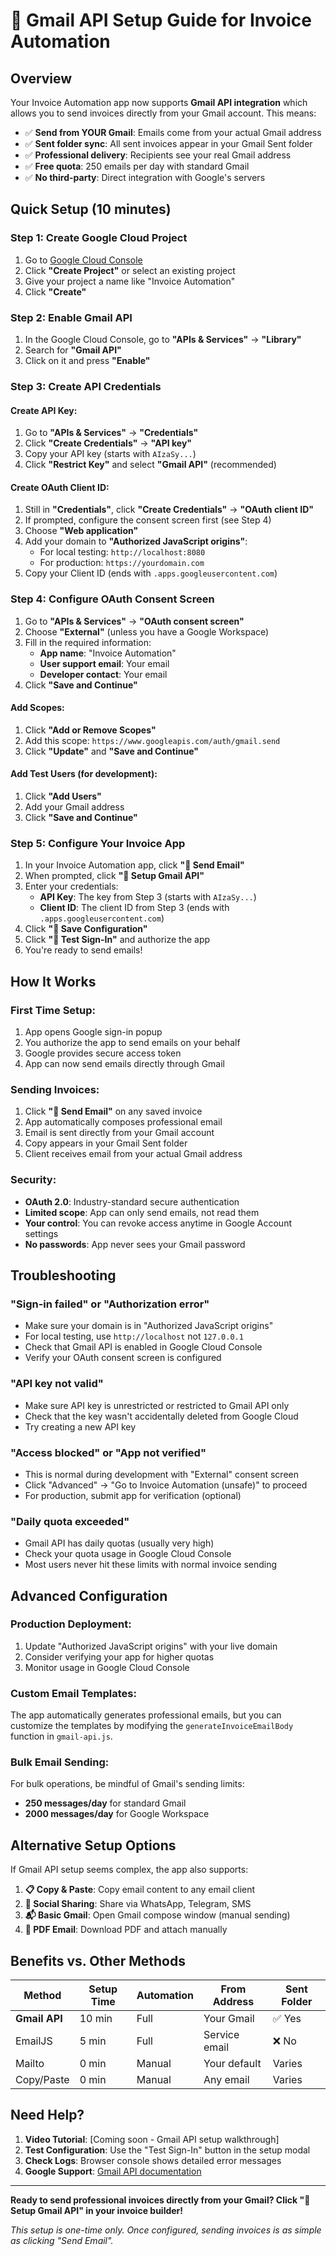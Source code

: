 # 📧 Gmail API Setup Guide for Invoice Automation

## Overview

Your Invoice Automation app now supports **Gmail API integration** which allows you to send invoices directly from your Gmail account. This means:

- ✅ **Send from YOUR Gmail**: Emails come from your actual Gmail address
- ✅ **Sent folder sync**: All sent invoices appear in your Gmail Sent folder  
- ✅ **Professional delivery**: Recipients see your real Gmail address
- ✅ **Free quota**: 250 emails per day with standard Gmail
- ✅ **No third-party**: Direct integration with Google's servers

## Quick Setup (10 minutes)

### Step 1: Create Google Cloud Project

1. Go to [Google Cloud Console](https://console.cloud.google.com/)
2. Click **"Create Project"** or select an existing project
3. Give your project a name like "Invoice Automation"
4. Click **"Create"**

### Step 2: Enable Gmail API

1. In the Google Cloud Console, go to **"APIs & Services"** → **"Library"**
2. Search for **"Gmail API"**
3. Click on it and press **"Enable"**

### Step 3: Create API Credentials

#### Create API Key:
1. Go to **"APIs & Services"** → **"Credentials"**
2. Click **"Create Credentials"** → **"API key"**
3. Copy your API key (starts with `AIzaSy...`)
4. Click **"Restrict Key"** and select **"Gmail API"** (recommended)

#### Create OAuth Client ID:
1. Still in **"Credentials"**, click **"Create Credentials"** → **"OAuth client ID"**
2. If prompted, configure the consent screen first (see Step 4)
3. Choose **"Web application"**
4. Add your domain to **"Authorized JavaScript origins"**:
   - For local testing: `http://localhost:8080`
   - For production: `https://yourdomain.com`
5. Copy your Client ID (ends with `.apps.googleusercontent.com`)

### Step 4: Configure OAuth Consent Screen

1. Go to **"APIs & Services"** → **"OAuth consent screen"**
2. Choose **"External"** (unless you have a Google Workspace)
3. Fill in the required information:
   - **App name**: "Invoice Automation"
   - **User support email**: Your email
   - **Developer contact**: Your email
4. Click **"Save and Continue"**

#### Add Scopes:
1. Click **"Add or Remove Scopes"**
2. Add this scope: `https://www.googleapis.com/auth/gmail.send`
3. Click **"Update"** and **"Save and Continue"**

#### Add Test Users (for development):
1. Click **"Add Users"**
2. Add your Gmail address
3. Click **"Save and Continue"**

### Step 5: Configure Your Invoice App

1. In your Invoice Automation app, click **"📧 Send Email"**
2. When prompted, click **"🚀 Setup Gmail API"**
3. Enter your credentials:
   - **API Key**: The key from Step 3 (starts with `AIzaSy...`)
   - **Client ID**: The client ID from Step 3 (ends with `.apps.googleusercontent.com`)
4. Click **"💾 Save Configuration"**
5. Click **"🔐 Test Sign-In"** and authorize the app
6. You're ready to send emails!

## How It Works

### First Time Setup:
1. App opens Google sign-in popup
2. You authorize the app to send emails on your behalf
3. Google provides secure access token
4. App can now send emails directly through Gmail

### Sending Invoices:
1. Click **"📧 Send Email"** on any saved invoice
2. App automatically composes professional email
3. Email is sent directly from your Gmail account
4. Copy appears in your Gmail Sent folder
5. Client receives email from your actual Gmail address

### Security:
- **OAuth 2.0**: Industry-standard secure authentication
- **Limited scope**: App can only send emails, not read them
- **Your control**: You can revoke access anytime in Google Account settings
- **No passwords**: App never sees your Gmail password

## Troubleshooting

### "Sign-in failed" or "Authorization error"
- Make sure your domain is in "Authorized JavaScript origins"
- For local testing, use `http://localhost` not `127.0.0.1`
- Check that Gmail API is enabled in Google Cloud Console
- Verify your OAuth consent screen is configured

### "API key not valid"
- Make sure API key is unrestricted or restricted to Gmail API only
- Check that the key wasn't accidentally deleted from Google Cloud
- Try creating a new API key

### "Access blocked" or "App not verified"
- This is normal during development with "External" consent screen
- Click "Advanced" → "Go to Invoice Automation (unsafe)" to proceed
- For production, submit app for verification (optional)

### "Daily quota exceeded"
- Gmail API has daily quotas (usually very high)
- Check your quota usage in Google Cloud Console
- Most users never hit these limits with normal invoice sending

## Advanced Configuration

### Production Deployment:
1. Update "Authorized JavaScript origins" with your live domain
2. Consider verifying your app for higher quotas
3. Monitor usage in Google Cloud Console

### Custom Email Templates:
The app automatically generates professional emails, but you can customize the templates by modifying the `generateInvoiceEmailBody` function in `gmail-api.js`.

### Bulk Email Sending:
For bulk operations, be mindful of Gmail's sending limits:
- **250 messages/day** for standard Gmail
- **2000 messages/day** for Google Workspace

## Alternative Setup Options

If Gmail API setup seems complex, the app also supports:

1. **📋 Copy & Paste**: Copy email content to any email client
2. **📱 Social Sharing**: Share via WhatsApp, Telegram, SMS
3. **📬 Basic Gmail**: Open Gmail compose window (manual sending)
4. **📎 PDF Email**: Download PDF and attach manually

## Benefits vs. Other Methods

| Method | Setup Time | Automation | From Address | Sent Folder |
|--------|------------|------------|--------------|-------------|
| **Gmail API** | 10 min | Full | Your Gmail | ✅ Yes |
| EmailJS | 5 min | Full | Service email | ❌ No |
| Mailto | 0 min | Manual | Your default | Varies |
| Copy/Paste | 0 min | Manual | Any email | Varies |

## Need Help?

1. **Video Tutorial**: [Coming soon - Gmail API setup walkthrough]
2. **Test Configuration**: Use the "Test Sign-In" button in the setup modal
3. **Check Logs**: Browser console shows detailed error messages
4. **Google Support**: [Gmail API documentation](https://developers.google.com/gmail/api)

---

**Ready to send professional invoices directly from your Gmail? Click "🚀 Setup Gmail API" in your invoice builder!**

*This setup is one-time only. Once configured, sending invoices is as simple as clicking "Send Email".*
